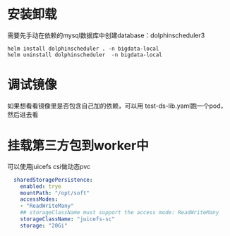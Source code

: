 # 安装卸载
需要先手动在依赖的mysql数据库中创建database：dolphinscheduler3
```shell
helm install dolphinscheduler . -n bigdata-local 
helm uninstall dolphinscheduler  -n bigdata-local 
```
# 调试镜像
如果想看看镜像里是否包含自己加的依赖，可以用 test-ds-lib.yaml跑一个pod，然后进去看

# 挂载第三方包到worker中
可以使用juicefs csi做动态pvc
```yaml
  sharedStoragePersistence:
    enabled: trye
    mountPath: "/opt/soft"
    accessModes:
    - "ReadWriteMany"
    ## storageClassName must support the access mode: ReadWriteMany
    storageClassName: "juicefs-sc"
    storage: "20Gi"
```
